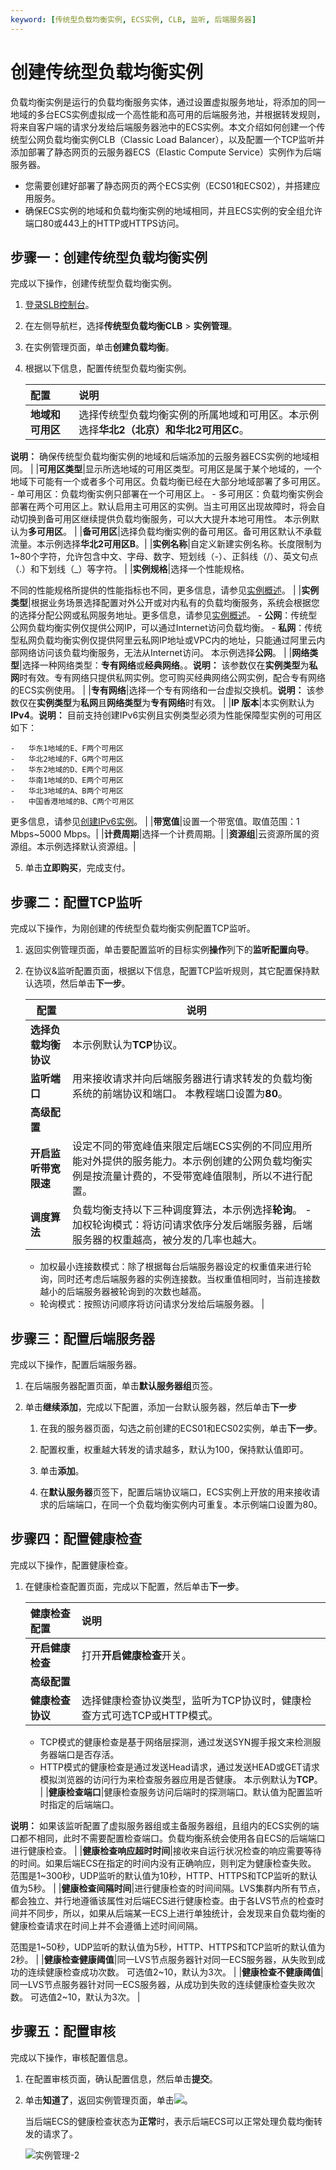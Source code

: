 ```yaml
---
keyword: [传统型负载均衡实例, ECS实例, CLB, 监听, 后端服务器]
---
```


# 创建传统型负载均衡实例

负载均衡实例是运行的负载均衡服务实体，通过设置虚拟服务地址，将添加的同一地域的多台ECS实例虚拟成一个高性能和高可用的后端服务池，并根据转发规则，将来自客户端的请求分发给后端服务器池中的ECS实例。本文介绍如何创建一个传统型公网负载均衡实例CLB（Classic Load Balancer），以及配置一个TCP监听并添加部署了静态网页的云服务器ECS（Elastic Compute Service）实例作为后端服务器。

-   您需要创建好部署了静态网页的两个ECS实例（ECS01和ECS02），并搭建应用服务。
-   确保ECS实例的地域和负载均衡实例的地域相同，并且ECS实例的安全组允许端口80或443上的HTTP或HTTPS访问。

## 步骤一：创建传统型负载均衡实例

完成以下操作，创建传统型负载均衡实例。

1.  [登录SLB控制台]()。

2.  在左侧导航栏，选择**传统型负载均衡CLB** \> **实例管理**。

3.  在实例管理页面，单击**创建负载均衡**。

4.  根据以下信息，配置传统型负载均衡实例。

    |配置|说明|
    |:-|:-|
    |**地域和可用区**|选择传统型负载均衡实例的所属地域和可用区。本示例选择**华北2（北京）**和**华北2可用区C**。

**说明：** 确保传统型负载均衡实例的地域和后端添加的云服务器ECS实例的地域相同。 |
    |**可用区类型**|显示所选地域的可用区类型。可用区是属于某个地域的，一个地域下可能有一个或者多个可用区。负载均衡已经在大部分地域部署了多可用区。    -   单可用区：负载均衡实例只部署在一个可用区上。
    -   多可用区：负载均衡实例会部署在两个可用区上。默认启用主可用区的实例。当主可用区出现故障时，将会自动切换到备可用区继续提供负载均衡服务，可以大大提升本地可用性。
本示例默认为**多可用区**。 |
    |**备可用区**|选择负载均衡实例的备可用区。备可用区默认不承载流量。本示例选择**华北2可用区B**。|
    |**实例名称**|自定义新建实例名称。长度限制为1~80个字符，允许包含中文、字母、数字、短划线（-）、正斜线（/）、英文句点（.）和下划线（\_）等字符。 |
    |**实例规格**|选择一个性能规格。

不同的性能规格所提供的性能指标也不同，更多信息，请参见[实例概述](/intl.zh-CN/传统型负载均衡CLB/用户指南/实例/实例概述.md)。 |
    |**实例类型**|根据业务场景选择配置对外公开或对内私有的负载均衡服务，系统会根据您的选择分配公网或私网服务地址。更多信息，请参见[实例概述](/intl.zh-CN/传统型负载均衡CLB/用户指南/实例/实例概述.md)。    -   **公网**：传统型公网负载均衡实例仅提供公网IP，可以通过Internet访问负载均衡。
    -   **私网**：传统型私网负载均衡实例仅提供阿里云私网IP地址或VPC内的地址，只能通过阿里云内部网络访问该负载均衡服务，无法从Internet访问。
本示例选择**公网**。 |
    |**网络类型**|选择一种网络类型：**专有网络**或**经典网络**。。**说明：** 该参数仅在**实例类型**为**私网**时有效。专有网络只提供私网实例。您可购买经典网络公网实例，配合专有网络的ECS实例使用。 |
    |**专有网络**|选择一个专有网络和一台虚拟交换机。**说明：** 该参数仅在**实例类型**为**私网**且**网络类型**为**专有网络**时有效。 |
    |**IP 版本**|本实例默认为**IPv4**。**说明：** 目前支持创建IPv6实例且实例类型必须为性能保障型实例的可用区如下：

    -   华东1地域的E、F两个可用区
    -   华北2地域的F、G两个可用区
    -   华东2地域的D、E两个可用区
    -   华南1地域的D、E两个可用区
    -   华北3地域的A、B两个可用区
    -   中国香港地域的B、C两个可用区
更多信息，请参见[创建IPv6实例](/intl.zh-CN/传统型负载均衡CLB/用户指南/实例/创建IPv6实例.md)。 |
    |**带宽值**|设置一个带宽值。取值范围：1 Mbps~5000 Mbps。|
    |**计费周期**|选择一个计费周期。|
    |**资源组**|云资源所属的资源组。本示例选择默认资源组。|

5.  单击**立即购买**，完成支付。


## 步骤二：配置TCP监听

完成以下操作，为刚创建的传统型负载均衡实例配置TCP监听。

1.  返回实例管理页面，单击要配置监听的目标实例**操作**列下的**监听配置向导**。

2.  在协议&监听配置页面，根据以下信息，配置TCP监听规则，其它配置保持默认选项，然后单击**下一步**。

    |配置|说明|
    |--|--|
    |**选择负载均衡协议**|本示例默认为**TCP**协议。|
    |**监听端口**|用来接收请求并向后端服务器进行请求转发的负载均衡系统的前端协议和端口。 本教程端口设置为**80**。 |
    |**高级配置**|
    |**开启监听带宽限速**|设定不同的带宽峰值来限定后端ECS实例的不同应用所能对外提供的服务能力。本示例创建的公网负载均衡实例是按流量计费的，不受带宽峰值限制，所以不进行配置。 |
    |**调度算法**|负载均衡支持以下三种调度算法，本示例选择**轮询**。     -   加权轮询模式：将访问请求依序分发后端服务器，后端服务器的权重越高，被分发的几率也越大。
    -   加权最小连接数模式：除了根据每台后端服务器设定的权重值来进行轮询，同时还考虑后端服务器的实例连接数。当权重值相同时，当前连接数越小的后端服务器被轮询到的次数也越高。
    -   轮询模式：按照访问顺序将访问请求分发给后端服务器。 |


## 步骤三：配置后端服务器

完成以下操作，配置后端服务器。

1.  在后端服务器配置页面，单击**默认服务器组**页签。

2.  单击**继续添加**，完成以下配置，添加一台默认服务器，然后单击**下一步**

    1.  在我的服务器页面，勾选之前创建的ECS01和ECS02实例，单击**下一步**。

    2.  配置权重，权重越大转发的请求越多，默认为100，保持默认值即可。

    3.  单击**添加**。

    4.  在**默认服务器**页签下，配置后端协议端口，ECS实例上开放的用来接收请求的后端端口，在同一个负载均衡实例内可重复。本示例端口设置为80。


## 步骤四：配置健康检查

完成以下操作，配置健康检查。

1.  在健康检查配置页面，完成以下配置，然后单击**下一步**。

    |健康检查配置|说明|
    |:-----|:-|
    |**开启健康检查**|打开**开启健康检查**开关。|
    |**高级配置**|
    |**健康检查协议**|选择健康检查协议类型，监听为TCP协议时，健康检查方式可选TCP或HTTP模式。

    -   TCP模式的健康检查是基于网络层探测，通过发送SYN握手报文来检测服务器端口是否存活。
    -   HTTP模式的健康检查是通过发送Head请求，通过发送HEAD或GET请求模拟浏览器的访问行为来检查服务器应用是否健康。
本示例默认为**TCP**。 |
    |**健康检查端口**|健康检查服务访问后端时的探测端口。默认值为配置监听时指定的后端端口。

**说明：** 如果该监听配置了虚拟服务器组或主备服务器组，且组内的ECS实例的端口都不相同，此时不需要配置检查端口。负载均衡系统会使用各自ECS的后端端口进行健康检查。 |
    |**健康检查响应超时时间**|接收来自运行状况检查的响应需要等待的时间。如果后端ECS在指定的时间内没有正确响应，则判定为健康检查失败。 范围是1~300秒，UDP监听的默认值为10秒，HTTP、HTTPS和TCP监听的默认值为5秒。 |
    |**健康检查间隔时间**|进行健康检查的时间间隔。LVS集群内所有节点，都会独立、并行地遵循该属性对后端ECS进行健康检查。由于各LVS节点的检查时间并不同步，所以，如果从后端某一ECS上进行单独统计，会发现来自负载均衡的健康检查请求在时间上并不会遵循上述时间间隔。

范围是1~50秒，UDP监听的默认值为5秒，HTTP、HTTPS和TCP监听的默认值为2秒。 |
    |**健康检查健康阈值**|同一LVS节点服务器针对同一ECS服务器，从失败到成功的连续健康检查成功次数。 可选值2~10，默认为3次。 |
    |**健康检查不健康阈值**|同一LVS节点服务器针对同一ECS服务器，从成功到失败的连续健康检查失败次数。 可选值2~10，默认为3次。 |


## 步骤五：配置审核

完成以下操作，审核配置信息。

1.  在配置审核页面，确认配置信息，然后单击**提交**。

2.  单击**知道了**，返回实例管理页面，单击![](https://static-aliyun-doc.oss-accelerate.aliyuncs.com/assets/img/zh-CN/2724068951/p7518.png)。

    当后端ECS的健康检查状态为**正常**时，表示后端ECS可以正常处理负载均衡转发的请求了。

    ![](../images/p7519.png "实例管理-2")


